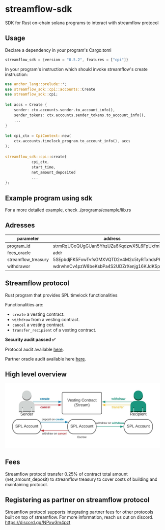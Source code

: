 # streamflow-sdk
SDK for Rust on-chain solana programs to interact with streamflow protocol

## Usage

Declare a dependency in your program's Cargo.toml

```rust
streamflow_sdk = {version = "0.5.2", features = ["cpi"]}
```

In your program's instruction which should invoke streamflow's create instruction:


```rust
use anchor_lang::prelude::*;
use streamflow_sdk::cpi::accounts::Create
use streamflow_sdk::cpi;

let accs = Create {
    sender: ctx.accounts.sender.to_account_info(),
    sender_tokens: ctx.accounts.sender_tokens.to_account_info(),
    ...
}

let cpi_ctx = CpiContext::new(
    ctx.accounts.timelock_program.to_account_info(), accs
);

streamflow_sdk::cpi::create(
            cpi_ctx,
            start_time,
            net_amount_deposited
            ...
};

```

## Example program using sdk

For a more detailed example, check ./programs/example/lib.rs

Adresses
---

| parameter           |address|
|---------------------|----|
| program_id          |strmRqUCoQUgGUan5YhzUZa6KqdzwX5L6FpUxfmKg5m|
| fees_oracle         |addr|
| streamflow_treasury |5SEpbdjFK5FxwTvfsGMXVQTD2v4M2c5tyRTxhdsPkgDw|
| withdrawor          |wdrwhnCv4pzW8beKsbPa4S2UDZrXenjg16KJdKSpb5u|



## Streamflow protocol


Rust program that provides SPL timelock functionalities

Functionalities are:
- `create` a vesting contract.
- `withdraw` from a vesting contract.
- `cancel` a vesting contract.
- `transfer_recipient` of a vesting contract.

**Security audit passed ✅**

Protocol audit available [here](https://github.com/streamflow-finance/rust-sdk/blob/main/protocol_audit.pdf).

Partner oracle audit available here [here](https://github.com/streamflow-finance/rust-sdk/blob/main/partner_oracle_audit.pdf).

High level overview
--
![Overview](./misc/overview.jpeg)

## Fees

Streamflow protocol transfer 0.25% of contract total amount (net_amount_deposit) to streamflow treasury to cover costs of building and maintaining protocol.

## Registering as partner on streamflow protocol

Streamflow protocol supports integrating partner fees for other protocols built on top of streamflow. For more information, reach us out on discord. https://discord.gg/NPxw3m4pzt
